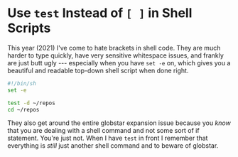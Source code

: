 # Use `test` Instead of `[ ]` in Shell Scripts

This year (2021) I've come to hate brackets in shell code. They are much
harder to type quickly, have very sensitive whitespace issues, and
frankly are just butt ugly --- especially when you have `set -e` on,
which gives you a beautiful and readable top-down shell script when done
right.

```sh
#!/bin/sh
set -e

test -d ~/repos
cd ~/repos
```

They also get around the entire globstar expansion issue because you
*know* that you are dealing with a shell command and not some sort of if
statement. You're just not. When I have `test` in front I remember that
everything is *still* just another shell command and to beware of
globstar.
